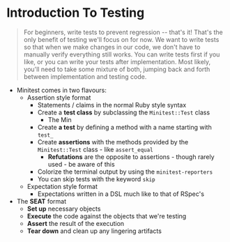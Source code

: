 # Introduction To Testing

> For beginners, write tests to prevent regression -- that's it! That's the only benefit of testing we'll focus on for now. We want to write tests so that when we make changes in our code, we don't have to manually verify everything still works. You can write tests first if you like, or you can write your tests after implementation. Most likely, you'll need to take some mixture of both, jumping back and forth between implementation and testing code.



* Minitest comes in two flavours:
  * Assertion style format
    * Statements / claims in the normal Ruby style syntax
    * Create a **test class** by subclassing the `Minitest::Test` class
      * The Min
    * Create **a test** by defining a method with a name starting with `test_`
    * Create **assertions** with the methods provided by the `Minitest::Test` class - like `assert_equal`
      * **Refutations** are the opposite to assertions - though rarely used - be aware of this
    * Colorize the terminal output by using the `minitest-reporters`
    * You can skip tests with the keyword `skip`
  * Expectation style format
    * Expectations written in a DSL much like to that of RSpec's
* The **SEAT** format
  * **Set up** necessary objects
  * **Execute** the code against the objects that we're testing
  * **Assert** the result of the execution
  * **Tear down** and clean up any lingering artifacts